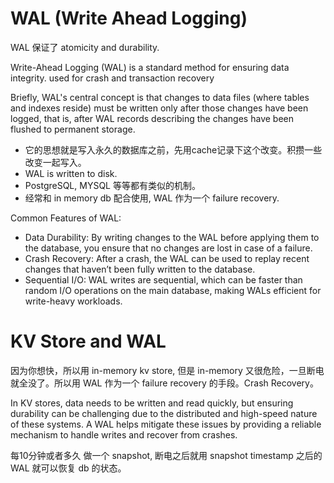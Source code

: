 # WAL (Write Ahead Logging) 
WAL 保证了 atomicity and durability.

Write-Ahead Logging (WAL) is a standard method for ensuring data integrity.
used for crash and transaction recovery

Briefly, WAL's central concept is that changes to data files (where tables and indexes reside) must be written only after those changes have been logged, that is, after WAL records describing the changes have been flushed to permanent storage.

- 它的思想就是写入永久的数据库之前，先用cache记录下这个改变。积攒一些改变一起写入。
- WAL is written to disk.
- PostgreSQL, MYSQL 等等都有类似的机制。
- 经常和 in memory db 配合使用, WAL 作为一个 failure recovery.

Common Features of WAL:

- Data Durability: By writing changes to the WAL before applying them to the database, you ensure that no changes are lost in case of a failure.
- Crash Recovery: After a crash, the WAL can be used to replay recent changes that haven’t been fully written to the database.
- Sequential I/O: WAL writes are sequential, which can be faster than random I/O operations on the main database, making WALs efficient for write-heavy workloads.

# KV Store and WAL 
因为你想快，所以用 in-memory kv store, 但是 in-memory 又很危险，一旦断电就全没了。所以用 WAL 作为一个 failure recovery 的手段。Crash Recovery。

In KV stores, data needs to be written and read quickly, but ensuring durability can be challenging due to the distributed and high-speed nature of these systems. A WAL helps mitigate these issues by providing a reliable mechanism to handle writes and recover from crashes.

每10分钟或者多久 做一个 snapshot, 断电之后就用 snapshot timestamp 之后的 WAL 就可以恢复 db 的状态。